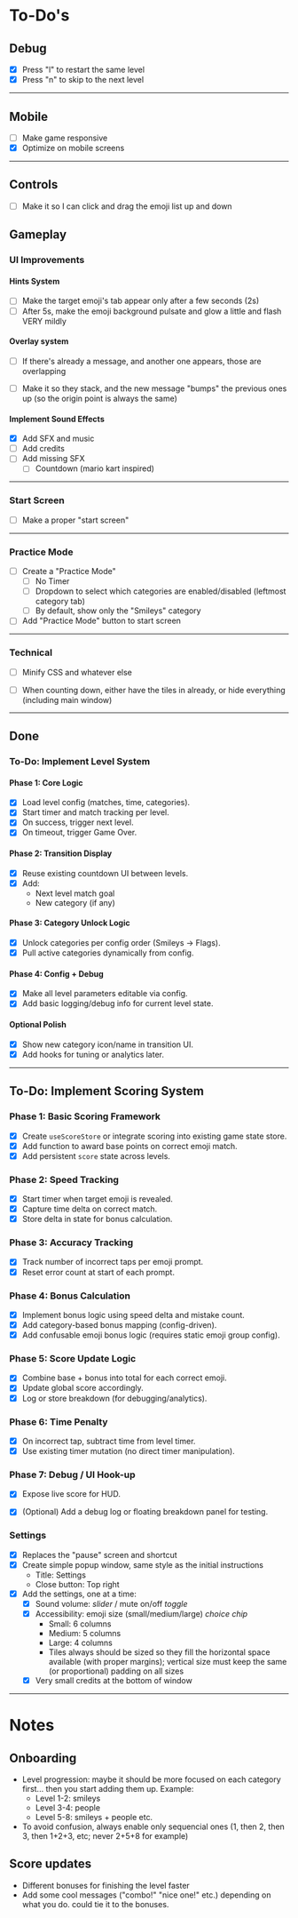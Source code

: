 # To-Do's

## Debug
- [x] Press "l" to restart the same level
- [x] Press "n" to skip to the next level

---

## Mobile

- [ ] Make game responsive
- [x] Optimize on mobile screens

---

## Controls
- [ ] Make it so I can click and drag the emoji list up and down

## Gameplay
### UI Improvements

#### Hints System

- [ ] Make the target emoji's tab appear only after a few seconds (2s)
- [ ] After 5s, make the emoji background pulsate and glow a little and flash VERY mildly

#### Overlay system

- [ ] If there's already a message, and another one appears, those are overlapping
- [ ] Make it so they stack, and the new message "bumps" the previous ones up (so the origin point is always the same)



#### Implement Sound Effects

- [x] Add SFX and music
- [ ] Add credits
- [ ] Add missing SFX
  - [ ] Countdown (mario kart inspired)

---

### Start Screen

- [ ] Make a proper "start screen"

---

### Practice Mode

- [ ] Create a "Practice Mode"
  - [ ] No Timer
  - [ ] Dropdown to select which categories are enabled/disabled (leftmost category tab)
  - [ ] By default, show only the "Smileys" category
- [ ] Add "Practice Mode" button to start screen

---

### Technical

- [ ] Minify CSS and whatever else

- [ ] When counting down, either have the tiles in already, or hide everything (including main window)

  

---



## Done

### To-Do: Implement Level System

#### Phase 1: Core Logic
- [x] Load level config (matches, time, categories).
- [x] Start timer and match tracking per level.
- [x] On success, trigger next level.
- [x] On timeout, trigger Game Over.

#### Phase 2: Transition Display
- [x] Reuse existing countdown UI between levels.
- [x] Add:
  - Next level match goal
  - New category (if any)

#### Phase 3: Category Unlock Logic
- [x] Unlock categories per config order (Smileys → Flags).
- [x] Pull active categories dynamically from config.

#### Phase 4: Config + Debug
- [x] Make all level parameters editable via config.
- [x] Add basic logging/debug info for current level state.

#### Optional Polish
- [x] Show new category icon/name in transition UI.
- [x] Add hooks for tuning or analytics later.

---

## To-Do: Implement Scoring System

### Phase 1: Basic Scoring Framework
- [x] Create `useScoreStore` or integrate scoring into existing game state store.
- [x] Add function to award base points on correct emoji match.
- [x] Add persistent `score` state across levels.

### Phase 2: Speed Tracking
- [x] Start timer when target emoji is revealed.
- [x] Capture time delta on correct match.
- [x] Store delta in state for bonus calculation.

### Phase 3: Accuracy Tracking
- [x] Track number of incorrect taps per emoji prompt.
- [x] Reset error count at start of each prompt.

### Phase 4: Bonus Calculation
- [x] Implement bonus logic using speed delta and mistake count.
- [x] Add category-based bonus mapping (config-driven).
- [x] Add confusable emoji bonus logic (requires static emoji group config).

### Phase 5: Score Update Logic
- [x] Combine base + bonus into total for each correct emoji.
- [x] Update global score accordingly.
- [x] Log or store breakdown (for debugging/analytics).

### Phase 6: Time Penalty
- [x] On incorrect tap, subtract time from level timer.
- [x] Use existing timer mutation (no direct timer manipulation).

### Phase 7: Debug / UI Hook-up
- [x] Expose live score for HUD.
- [x] (Optional) Add a debug log or floating breakdown panel for testing.



### Settings
- [x] Replaces the "pause" screen and shortcut
- [x] Create simple popup window, same style as the initial instructions
  - Title: Settings
  - Close button: Top right
- [x] Add the settings, one at a time:
  - [x] Sound volume: *slider* / mute on/off *toggle*
  - [x] Accessibility: emoji size (small/medium/large) *choice chip*
    - Small: 6 columns
    - Medium: 5 columns
    - Large: 4 columns
    - Tiles always should be sized so they fill the horizontal space available (with proper margins); vertical size must keep the same (or proportional) padding on all sizes
  - [x] Very small credits at the bottom of window

---

# Notes

## Onboarding
- Level progression: maybe it should be more focused on each category first... then you start adding them up. Example:
  - Level 1-2: smileys
  - Level 3-4: people
  - Level 5-8: smileys + people
  etc.
- To avoid confusion, always enable only sequencial ones (1, then 2, then 3, then 1+2+3, etc; never 2+5+8 for example)

## Score updates
- Different bonuses for finishing the level faster
- Add some cool messages ("combo!" "nice one!" etc.) depending on what you do. could tie it to the bonuses.